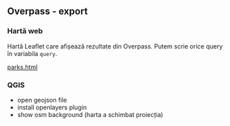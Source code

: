 ## Overpass - export

### Hartă web

Hartă Leaflet care afișează rezultate din Overpass. Putem scrie orice query
în variabila `query`.

[parks.html]()


### QGIS

* open geojson file
* install openlayers plugin
* show osm background (harta a schimbat proiecția)
